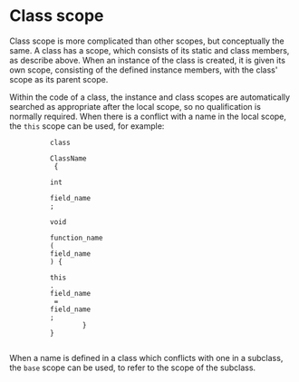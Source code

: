 

Class scope
===========

Class scope is more complicated than other scopes, but conceptually the same. A class has a scope, which consists of its static and class members, as describe above. When an instance of the class is created, it is given its own scope, consisting of the defined instance members, with the class' scope as its parent scope.

Within the code of a class, the instance and class scopes are automatically searched as appropriate after the local scope, so no qualification is normally required. When there is a conflict with a name in the local scope, the `this` scope can be used, for example:

``` {.vala}
          class
           
          ClassName
           {
                  
          int
           
          field_name
          ;
                  
          void
           
          function_name
          (
          field_name
          ) {
                 
          this
          .
          field_name
           = 
          field_name
          ;
                  }
          }
        
```

When a name is defined in a class which conflicts with one in a subclass, the `base` scope can be used, to refer to the scope of the subclass.

